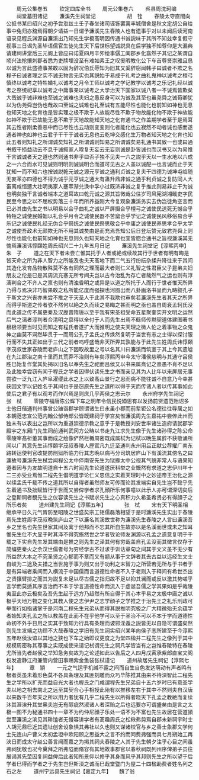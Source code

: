 <!-- { "loadSidebar": true } -->














　　周元公集巻五
　　钦定四库全书
　　周元公集巻六
　　呉县周沈珂编
　　祠堂墓田诸记
　　濂溪先生祠堂记　　　　　　胡　铨
　　舂陵太守直閤向公抵书某曰绍兴之初予尝涖兹土壬子春坐诸司诬铄罢寓丰城僧舍是秋文定胡公自给事中兔归亦舘焉得朝夕请益一日谓予濂溪先生舂陵人也有遗事乎对以未闻后读河南语录见程氏渊源自濂溪出乃知先生学极髙明因传通书诚説味于其所不知兹幸复假守视事三日谒先圣毕语儒官生徒先生天下后世标望诚説具在后学独不知尊仰是大漏典请建祠讲堂后三元阁上皆应曰诺夏四月辛夘绘事僝工阖郡乡化翕然子其记之某谓自顷兴法抢攘刺郡者悉为吏牍埋没至有难如素王之叹奚暇教化公下车首尊贤崇雅且恳以诚为言此盛德事某敢以固为辞况伯氏辱知为旧其又奚辞窃闻韩子曰诚者不欺之名程子曰诚者理之实不诚无物言无实也其説始于易成于礼考之曲礼鬼神以诚考之檀弓慎终以诚考之特牲婚礼以诚考之月令工师以诚考之学记教学以诚考之乐记礼经以诚考之祭统祀享以诚考之中庸事亲以诚考之大学治天下国家以诚八者一不诚焉皆欺矣大哉诚乎诚非难也至诚之诚难也夫妇之愚反身可以为诚及其至也虽尧舜之诚荀卿犹以为伪尧舜岂伪也哉故曰至诚之诚难也礼至诚有五能尽性也能化也前知如神也无息也知天地之化育也是皆实理之极不欺于人故能尽性不欺于物故能化物不欺于神故能如神不欺于已故能无息不欺于天地故能知天地之化育通书之作盖期学者至于是焉耳其云性者刚柔善恶中而已尽性也云动则变变则化者能化也云寂然不动者诚也感而遂通者神也如神也云君子干干于诚者无息也云乾坤交感化生万物者知天地之化育也知此五者则知礼之所谓诚矣知礼之所谓诚则知易之所谓诚矣易礼通书其致一也或曰通书叙干损益动云不息于诚叙家人暌复无妄云无妄则诚是卦皆诚也而汉书又以为易惟干言诚诚者天之道也然则通书非乎曰否子独不见夫一六之説乎天以一生水地以六成之一六合而水可见诚则明明则诚诚明合而道可见古之人盖以诚配一也言诚而止于天犹知一而不知六也按诚説乾元诚之源元亨诚之通利贞诚之复夫干四德为诚坤屯临随无妄革亦四德也不得为诚乎元亨诚之通大有蛊升鼎非诚之通乎利贞诚之复防同人大畜离咸恒遯大壮明夷家人蹇萃渐兑涣中孚小过既济非诚之复乎推此则易非止干为诚也明矣独干言诚者端本之道耳故曰乾元诚之源其旨微哉公往岁司风宪湖湘戢吏字民民至今思之以不屈权势落三十年而所养益刚大今复观象濂溪务实去伪岂徒角空言而已必其由先生之书以明易以合乎曲礼之诚以严屏摄合乎檀弓之诚使民送死无憾合乎特牲之诚使民婚姻以礼合乎月令之诚使民器不苦窳合乎学记之诚使民风移俗易合乎乐记之诚使民礼经无伪合乎祭统之诚使民祭思敬合乎中庸之诚使民养思孝合乎太学之诚使吾政术无颇欺无所不用其诚矣由是而充焉吾知公后日登坛赞元致君尧舜上则尽性也能化也前知如神也无息则久也知天地之化育也宜皆脗合通书之旨视濂溪其无愧焉濂溪讳惇頥姓周氏绍兴二十九年五月日记
　　濂溪先生祠堂记【淳熙丙申】　　　　朱　子
　　道之在天下者未尝亡惟其托于人者或絶或续故其行于世者有明有晦是皆天命之所为非人智力之所能及也夫天髙地下而二气五行纷纭杂揉升降往来于其间其造化发育品物散殊莫不各有同然之理而最大者则仁义礼智之性君臣父子昆弟夫妇朋友之伦是巳是其周流充塞无所亏间夫岂以古今治乱为存亡者哉然气之运也则有淳漓判合之不齐人之禀也则有清浊昏明之或异是以道之所托于人而行于世者惟天所畀乃得与焉决非巧智果敢之私所能亿度而强探也河图出而八卦画洛书呈而九畴叙孔子于斯文之兴丧亦未尝不推之于天圣人于此其不我欺也审矣若濂溪先生者其天之所畀而得乎斯道之传者欤不然何以絶之久而续之易晦之甚而明之亟也盖自周衰孟轲氏没而此道之传不属更秦及汉歴晋隋唐以至于我有宋圣祖受命五星聚奎实开文明之运然后气之漓者淳判者合清明之禀得以全付于人而先生出焉不繇师传黙契道体建图著书根极领要当时见而知之有程氏者遂扩大而推明之使夫天理之微人伦之着事物之众鬼神之幽莫不洞然毕贯于一而周公孔子孟氏之传焕然复明于当世有志之士得以探讨服行而不失其正如出于三代之前者呜呼盛哉非天所畀其孰能与于此先生姓周氏讳惇頥字茂叔世家舂陵而老庐山之下因取故里之号以名其川曰濂溪而筑室于其上今其遗墟在九江郡治之南十里而其荒莽不治则有年矣淳熙丙申今太守潘侯慈明与其通守吕侯胜巳始复作堂其处掲以旧名以奉先生之祀而吕侯又以书来属熹记之熹愚不肖不足以及此独幸尝窃有闻于程氏之学者因得伏读先生之书而亲见其为人比年以来屏居无事尝欲一泛九江入庐阜濯缨此水之上以致髙山景行之思而病不能往诚不自意乃今幸甚获因文字以记姓名于其间也于是窃原先生之道所以得于天而传诸人者以传其事如此使后之君子有以观考而作兴焉是则庶几乎两侯之志云尔
　　永州府学先生祠记　　　　　张　栻
　　零陵守福唐陈公辉下车之明年令信民悦廼思有以发扬前贤遗范贻诏多士他日偕通判州事曾公廸诣郡学顾谓诸生曰永虽小郡而前辈钜公名德往往辱居之如本朝范忠宣公范内翰公邹侍郎公皆既建祠于学宫矣惟濂溪周先生嘉祐中尝倅此州而独未有以表出之岂所以为重道崇德示教之意乎于是教授刘安世率诸生造府请就郡学殿宇之东厢门先生祠前通判武冈方公畴以书走九江求先生像于先生诸孙得之陈公命零陵宰髙祈董其事而成之绘像俨然栏楯周密既成属栻为记栻以晩生属辞不获敬诵所闻以广其意先生讳惇頥字茂叔舂陵人歴官凡九迁至通判永州用吕正献公荐擢广南东路转运使判官改提防刑狱所临力行其志晩以病丐分司筑居庐山下有溪流其傍名之曰濂故号濂溪先生栻尝闻程公太中倅南安先生为狱掾太中公视其气貌非常人与语果知道者因与为友故明道自十五六时闻先生论道遂厌科举之业慨然有求道之志伊川年十二三亦受业焉惟二程先生倡明道学论仁义忠信之实着天理时中之妙述帝王治化之源以续孟氏千载不传之道其所以自得者虽然师友可传而论其发端实自先生岂不懿乎先生着通书及拙赋皆行于世而又尝俾学者求孔顔所乐何事噫以此示人亦可谓深切矣后之登斯祠者覩先生之仪容读先生之书赋求先生之心真积力久希圣希贤必有得顔子之所乐者矣
　　道州建先生祠记【淳熙五年】　　　　张　栻
　　宋有天下明圣相继承平日久元气胥防至昭陵之世盛矣宗工钜儒磊落相望于是时濂溪先生实出于舂陵焉先生姓周字茂叔晩筑庐山之下以濂名其溪故世称为濂溪先生舂陵之人言曰濂溪吾乡之里名也先生世家其间及寓于他邦而不忘其所自生故亦以是名溪而世或未之知耳惟先生仕不大显于时其泽不得究施然世之学者攷论师友渊源以孔孟之遗意复明于千载之下实自先生发其端由是推之则先生之泽其何有穷哉盖自孔孟没而其微言仅存于简编更秦火之余汉世儒者号为穷经学古不过求于训诂章句之间其于文义虽不无少有所益然大本之不究圣贤之心郁而不章而又有颛从事于文辞者其去古益以远经生文士自岐为二途及夫措之当世施于事为则又出于功利之末智力之所营若无所与于书者于是有异端者乘间而入横流于中国儒而言道德性命者不入于老则入于释间有希世杰出之贤攘臂排之而其为説复未足以尽古儒之指归故不足以抑其澜而或反以激其势嗟乎言学而莫适其序言治而不本于学言道德性命而流入于虚诞吾儒之学其果如是乎哉陵夷至此亦云极矣及吾先生起于远方乃超然有所自得于其心本乎易之太极中庸之诚以极乎天地万物之变化其教人使之志伊尹之志学顔子之学推之于治先王之礼乐刑政可举而行如指诸掌于是河南二程先生兄弟从而得其説推明究极之广大精微殆无余蕴学者始知夫孔孟之所以教盖在此而不在乎他学可以至于圣治不可以不本于学而道德性命初不外乎日用之实其于致知力行具有条理而诐邪淫遁之説皆无以自隐可谓盛矣然则先生发端之功顾不大哉舂陵之学旧有先生祠实绍兴某年向侯子忞所建至于今淳熙五年赵侯汝谊以其地之狭也下车之始即议更度之为堂四楹并二程先生之像列于其中规模周密称其尊事之实既成使来请记栻谓先生之祠凡学皆当有之岂惟舂陵特在舂陵尤所当先者赵侯之举知急务矣故为之论述如此以告后之人四月戊寅承紫郎直宝文阁权发遣静江府兼管内营田事赐紫金鱼袋张栻谨记
　　道州故居先生祠记【淳熙七年】　　　章　頴
　　一元之气运乎机缄不露之间而自生自色发达萌动有声者鸣有根者英虽未着形色莫不各具条理及其匪刻雕而众巧毕陈推其由来不待深智此二程先生之学所以扩充而益自光大者也程氏之门咸谓程先生兄弟自十五六岁时巳有意圣学夫以地之相去南北之远至其契合心手相授此殆有以推移左右于其中不然则夫自汉唐以来数千百年天之所以用力者犹有几乎二程先生以所得者晓天下孔孟之教絶而复续沐其涯涘升其堂奥夫岂无有醇疵然淑诸人者深贻之后也远要亦可谓盛矣由是言之太极一图不为秘通书四十一章不为约仲尼顔子乐处一语不为不富也先生故居在营道頴尝至濂溪之滨见其耕馌者无慢容讲学者有髙趣周氏之松楸弗剪焉自郡未新祠宇时士人胡元鼎巳近其遗址创舍设象惧其弗社以久也则又谋诸校官与乡之善士象郡文学何士先连山户曹义太初孟坦中欧阳顾之思益大之言不约而同费弗强而具七月朔始工再浃日而成太守赵公善言闻而嘉之为掲其祠夫舂陵之人其于先生朝夕注乎心目之间虽弗祠犹敬也况今奠拜之所弗隘而脩容有其地故事郡官以春秋祠既列州序俾弟子员往展谒其先茔因复祠益俾后此者知所景仰以修乎其身而风乎其邦则先生之所以望于后学者巳得而学者之于先生岂但斯湏之诚而巳哉堂暨门为屋二十四楹助费者姓名列之石之左
　　道州宁远县先生祠记【嘉定九年】　　魏了翁
